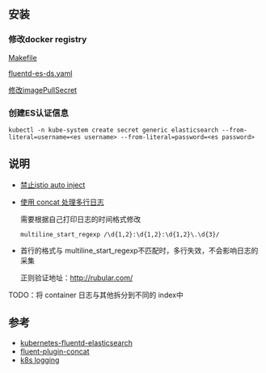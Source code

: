 ## 安装
### 修改docker registry

[Makefile](https://github.com/juggernaut0425/fluent-k8s-es/blob/3b2b9048420d8f821aff0a0b1a6738f2ec22075d/fluentd-es-image/Makefile#L17)

[fluentd-es-ds.yaml](https://github.com/juggernaut0425/fluent-k8s-es/blob/3b2b9048420d8f821aff0a0b1a6738f2ec22075d/fluentd-es-ds.yaml#L73)

[修改imagePullSecret](https://github.com/juggernaut0425/fluent-k8s-es/blob/3b2b9048420d8f821aff0a0b1a6738f2ec22075d/fluentd-es-ds.yaml#L106)



### 创建ES认证信息

```
kubectl -n kube-system create secret generic elasticsearch --from-literal=username=<es username> --from-literal=password=<es password>
```


## 说明

* [禁止istio auto inject](https://github.com/juggernaut0425/fluent-k8s-es/blob/1491eb58f4ad7a24e021789fecabd0a2ba52bd6f/fluentd-es-ds.yaml#L67)

* [使用 concat 处理多行日志](https://github.com/juggernaut0425/fluent-k8s-es/blob/fc4bdcc87041b3f73c769b3eeae2d43e49f131cf/fluentd-es-configmap.yaml#L408)

	需要根据自己打印日志的时间格式修改 
	
	```
	multiline_start_regexp /\d{1,2}:\d{1,2}:\d{1,2}\.\d{3}/
	
	```
	
	
* 首行的格式与 multiline_start_regexp不匹配时，多行失效，不会影响日志的采集

	正则验证地址：http://rubular.com/
	
TODO：将 container 日志与其他拆分到不同的 index中



## 参考
* [kubernetes-fluentd-elasticsearch](https://github.com/kubernetes/kubernetes/tree/master/cluster/addons/fluentd-elasticsearch)
* [fluent-plugin-concat](https://github.com/fluent-plugins-nursery/fluent-plugin-concat)
* [k8s logging](https://kubernetes.io/docs/concepts/cluster-administration/logging/)
